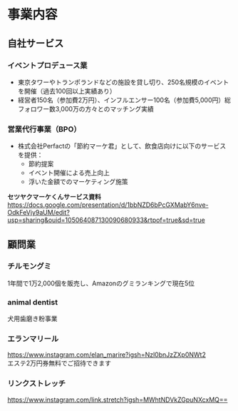 # 事業内容

## 自社サービス

### イベントプロデュース業
- 東京タワーやトランポランドなどの施設を貸し切り、250名規模のイベントを開催（過去100回以上実績あり）
- 経営者150名（参加費2万円）、インフルエンサー100名（参加費5,000円）総フォロワー数3,000万の方々とのマッチング実績

### 営業代行事業（BPO）
- 株式会社Perfactの「節約マーケ君」として、飲食店向けに以下のサービスを提供：
  - 節約提案
  - イベント開催による売上向上
  - 浮いた金額でのマーケティング施策

**セツヤクマーケくんサービス資料**  
https://docs.google.com/presentation/d/1bbNZD6bPcGXMabY6nve-OdkFeVjy9aUM/edit?usp=sharing&ouid=105064087130090680933&rtpof=true&sd=true

## 顧問業

### チルモングミ
1年間で1万2,000個を販売し、Amazonのグミランキングで現在5位

### animal dentist
犬用歯磨き粉事業

### エランマリール
https://www.instagram.com/elan_marire?igsh=Nzl0bnJzZXp0NWt2  
エステ2万円券無料でご招待できます

### リンクストレッチ
https://www.instagram.com/link.stretch?igsh=MWhtNDVkZGpuNXcxMQ==